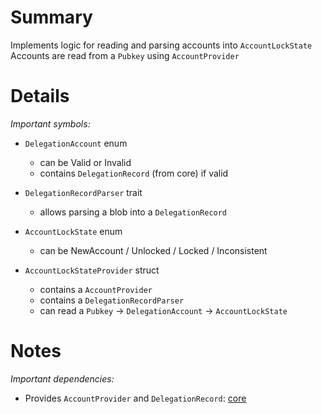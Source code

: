 
# Summary

Implements logic for reading and parsing accounts into `AccountLockState`
Accounts are read from a `Pubkey` using `AccountProvider`

# Details

*Important symbols:*

- `DelegationAccount` enum
  - can be Valid or Invalid
  - contains `DelegationRecord` (from core) if valid

- `DelegationRecordParser` trait
  - allows parsing a blob into a `DelegationRecord`

- `AccountLockState` enum
  - can be NewAccount / Unlocked / Locked / Inconsistent
  
- `AccountLockStateProvider` struct
  - contains a `AccountProvider`
  - contains a `DelegationRecordParser`
  - can read a `Pubkey` -> `DelegationAccount` -> `AccountLockState`

# Notes

*Important dependencies:*

- Provides `AccountProvider` and `DelegationRecord`: [core](../core/README.md) 
